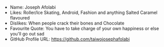 * Name: Joseph Afolabi
* Likes: Roller/Ice Skating, Android, Fashion and anything Salted Caramel flavoured
* Dislikes: When people crack their bones and Chocolate
* Favourite Quote: You have to take charge of your own happiness or else you'll go out sad
* GitHub Profile URL: https://github.com/taiwojosephafolabi